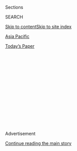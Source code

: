 <div id="app">

<div>

<div>

<div>

<div class="NYTAppHideMasthead css-1q2w90k e1suatyy0">

<div class="section css-ui9rw0 e1suatyy2">

<div class="css-eph4ug er09x8g0">

<div class="css-6n7j50">

</div>

<span class="css-1dv1kvn">Sections</span>

<div class="css-10488qs">

<span class="css-1dv1kvn">SEARCH</span>

</div>

[Skip to content](#site-content)[Skip to site index](#site-index)

</div>

<div id="masthead-section-label" class="css-1wr3we4 eaxe0e00">

[Asia
Pacific](https://www.nytimes.com/section/world/asia)

</div>

<div class="css-10698na e1huz5gh0">

</div>

</div>

<div id="masthead-bar-one" class="section hasLinks css-15hmgas e1csuq9d3">

<div class="css-uqyvli e1csuq9d0">

</div>

<div class="css-1uqjmks e1csuq9d1">

</div>

<div class="css-9e9ivx">

[](https://myaccount.nytimes.com/auth/login?response_type=cookie&client_id=vi)

</div>

<div class="css-1bvtpon e1csuq9d2">

[Today’s
Paper](https://www.nytimes.com/section/todayspaper)

</div>

</div>

</div>

</div>

<div data-aria-hidden="false">

<div id="site-content" data-role="main">

<div>

<div class="css-1aor85t" style="opacity:0.000000001;z-index:-1;visibility:hidden">

<div class="css-1hqnpie">

<div class="css-epjblv">

<span class="css-17xtcya">[Asia
Pacific](/section/world/asia)</span><span class="css-x15j1o">|</span><span class="css-fwqvlz">North
Korea Launch Could Be Test of New Attack Strategy, Japan Analysts
Say</span>

</div>

<div class="css-k008qs">

<div class="css-1iwv8en">

<span class="css-18z7m18"></span>

<div>

</div>

</div>

<span class="css-1n6z4y">https://nyti.ms/2mvA4Qb</span>

<div class="css-1705lsu">

<div class="css-4xjgmj">

<div class="css-4skfbu" data-role="toolbar" data-aria-label="Social Media Share buttons, Save button, and Comments Panel with current comment count" data-testid="share-tools">

  - 
  - 
  - 
  - 
    
    <div class="css-6n7j50">
    
    </div>

  - 

</div>

</div>

</div>

</div>

</div>

</div>

<div class="css-13pd83m">

</div>

<div id="top-wrapper" class="css-1sy8kpn">

<div id="top-slug" class="css-l9onyx">

Advertisement

</div>

[Continue reading the main
story](#after-top)

<div class="ad top-wrapper" style="text-align:center;height:100%;display:block;min-height:250px">

<div id="top" class="place-ad" data-position="top" data-size-key="top">

</div>

</div>

<div id="after-top">

</div>

</div>

<div id="sponsor-wrapper" class="css-1hyfx7x">

<div id="sponsor-slug" class="css-19vbshk">

Supported by

</div>

[Continue reading the main
story](#after-sponsor)

<div id="sponsor" class="ad sponsor-wrapper" style="text-align:center;height:100%;display:block">

</div>

<div id="after-sponsor">

</div>

</div>

<div class="css-1vkm6nb ehdk2mb0">

# North Korea Launch Could Be Test of New Attack Strategy, Japan Analysts Say

</div>

<div class="css-79elbk" data-testid="photoviewer-wrapper">

<div class="css-z3e15g" data-testid="photoviewer-wrapper-hidden">

</div>

<div class="css-1a48zt4 ehw59r15" data-testid="photoviewer-children">

![<span class="css-16f3y1r e13ogyst0" data-aria-hidden="true">A Japanese
soldier with an antimissile battery in Tokyo on Monday. Missile launches
by North Korea on Monday “clearly represent a new threat,” Prime
Minister Shinzo Abe
said.</span><span class="css-cnj6d5 e1z0qqy90" itemprop="copyrightHolder"><span class="css-1ly73wi e1tej78p0">Credit...</span><span><span>Kim
Kyung-Hoon/Reuters</span></span></span>](https://static01.nyt.com/images/2017/03/07/business/07nkorea-1/07nkorea-1-articleInline.jpg?quality=75&auto=webp&disable=upscale)

</div>

</div>

<div class="css-xt80pu e12qa4dv0">

<div class="css-18e8msd">

<div class="css-vp77d3 epjyd6m0">

<div class="css-1baulvz">

By [<span class="css-1baulvz last-byline" itemprop="name">Motoko
Rich</span>](http://www.nytimes.com/by/motoko-rich)

</div>

</div>

  - March 6,
    2017

  - 
    
    <div class="css-4xjgmj">
    
    <div class="css-d8bdto" data-role="toolbar" data-aria-label="Social Media Share buttons, Save button, and Comments Panel with current comment count" data-testid="share-tools">
    
      - 
      - 
      - 
      - 
        
        <div class="css-6n7j50">
        
        </div>
    
      - 
    
    </div>
    
    </div>

</div>

</div>

<div class="section meteredContent css-1r7ky0e" name="articleBody" itemprop="articleBody">

<div class="css-1fanzo5 StoryBodyCompanionColumn">

<div class="css-53u6y8">

TOKYO — The apparent success of [four simultaneous missile
launchings](https://www.nytimes.com/2017/03/05/world/north-korea-ballistic-missiles.html?hp&action=click&pgtype=Homepage&clickSource=story-heading&module=second-column-region&region=top-news&WT.nav=top-news&_r=0)
by North Korea on Monday raised new alarms about the threat to its
neighbors and its progress toward developing an ability to overcome
their ballistic missile defense systems, including those that have yet
to be deployed.

According to the South Korean military, [North
Korea](http://topics.nytimes.com/top/news/international/countriesandterritories/northkorea/index.html?inline=nyt-geo)
launched four ballistic missiles from its long-range rocket launch site
on Monday morning.

In Japan, analysts said the launches suggested that North Korea could
pose a more serious threat than indicated by previous tests.

Indeed, North Korea said on Tuesday that the tests were conducted by
units “tasked to strike the bases of the U.S. imperialist aggressor
forces in Japan in contingency.”

</div>

</div>

<div class="css-1fanzo5 StoryBodyCompanionColumn">

<div class="css-53u6y8">

“That would mean a lot in terms of the defense of Tokyo, because North
Korea might have been conducting a simulation of a ‘saturation attack’
in which they launch a number of missiles simultaneously in order to
saturate the missile defense that Japan has,” said Narushige Michishita,
director of the Security and International Studies Program at the
National Graduate Institute for Policy Studies in Tokyo. “It would be
difficult for Japan to shoot down four missiles all at the same time
because of our limited missile defense.”

The North’s Korean Central News Agency said Tuesday that the launches
were timed to counter a joint United States-South Korean military
exercise. The missile tests came [three weeks after North Korea tested a
missile](https://www.nytimes.com/2017/02/11/world/asia/north-korea-missile-test-trump.html)
during a visit to the United States by Japan’s prime minister, Shinzo
Abe, to meet with President Trump.

Japan’s Coast Guard sent out navigation warnings and stepped up air and
sea patrols on Monday after three of the missiles landed within the
country’s so-called exclusive economic zone, where fishing and cargo
ships are active. The fourth landed outside it, though nearby.

This was not the first time that North Korean test missiles have fallen
within that zone. In both August and September of last year, missiles
came within 125 and 155 miles of the Japanese coastline. Monday’s
missiles landed about 185 to 220 miles west of Akita Prefecture, on the
northern coast of the main island, Honshu. The September launches
involved three missiles fired simultaneously, but this time North Korea
set off four missiles at once, all of which seemed to land successfully.

During a parliamentary committee session Monday morning, Mr. Abe said
that the launches “clearly represent a new threat from North Korea.”

</div>

</div>

<div class="css-1fanzo5 StoryBodyCompanionColumn">

<div class="css-53u6y8">

Japan and the United States requested an emergency meeting of the United
Nations Security Council to discuss the launches, most likely for
Wednesday.

The missiles took off from Tongchang-ri, in northwestern North Korea,
and flew an average of 620 miles before falling into the sea between
North Korea and Japan, said Noh Jae-chon, a South Korean military
spokesman. The type of missile fired was not immediately clear, but Mr.
Noh said it was unlikely that they were intercontinental ballistic
missiles, which the North had recently threatened to test launch.

In South Korea, the launch prompted South Korean security officials to
call for the early deployment of the Terminal High-Altitude Area Defense
System, or Thaad, an advanced American antimissile system. China has
protested Thaad as a threat to its own nuclear deterrence because its
powerful radar would be able to track Chinese missile launches.

Mr. Michishita, of the National Graduate Institute for Policy Studies,
said the missile launches could accelerate a discussion within the
Japanese government about whether Japan should acquire more missile
defense systems, including Thaad. In January, Japan’s defense minister,
Tomomi Inada, visited a United States Air Force base on Guam for a
briefing on Thaad.

After North Korea’s missile test last month, Japan’s governing Liberal
Democratic Party formed a committee to discuss the country’s ballistic
missile defenses, and it plans to debate various options, including
Thaad, early warning satellites and other defense systems that could
intercept incoming missiles.

North Korea’s provocations could also embolden Mr. Abe in his campaign
to raise military spending. “This can be used by the government as a
pretty credible reason why we have to spend more on defense at the
expense of other budget items,” including social welfare programs, Mr.
Michishita said.

The Mainichi Shimbun newspaper reported in its evening edition that
residents in Akita Prefecture, which sits closest to where the missiles
landed in the Sea of Japan on Monday, were concerned by the increasing
frequency of the tests.

</div>

</div>

<div class="css-1fanzo5 StoryBodyCompanionColumn">

<div class="css-53u6y8">

Kazuhiro Asai, director of the Kitaura branch of the Fishermen’s
Cooperative of Akita Prefecture, told The Mainichi Shimbun that members
of the group were frightened by the launches.

According to the Korean Central News Agency, North Korea’s leader, Kim
Jong-un, inspected the weekend missile tests. Mr. Kim was quoted as
saying, “the four ballistic rockets launched simultaneously are so
accurate that they look like acrobatic flying corps in formation.”

</div>

</div>

</div>

<div>

</div>

<div>

</div>

<div>

</div>

<div>

<div id="bottom-wrapper" class="css-1ede5it">

<div id="bottom-slug" class="css-l9onyx">

Advertisement

</div>

[Continue reading the main
story](#after-bottom)

<div id="bottom" class="ad bottom-wrapper" style="text-align:center;height:100%;display:block;min-height:90px">

</div>

<div id="after-bottom">

</div>

</div>

</div>

</div>

</div>

## Site Index

<div>

</div>

## Site Information Navigation

  - [© <span>2020</span> <span>The New York Times
    Company</span>](https://help.nytimes.com/hc/en-us/articles/115014792127-Copyright-notice)

<!-- end list -->

  - [NYTCo](https://www.nytco.com/)
  - [Contact
    Us](https://help.nytimes.com/hc/en-us/articles/115015385887-Contact-Us)
  - [Work with us](https://www.nytco.com/careers/)
  - [Advertise](https://nytmediakit.com/)
  - [T Brand Studio](http://www.tbrandstudio.com/)
  - [Your Ad
    Choices](https://www.nytimes.com/privacy/cookie-policy#how-do-i-manage-trackers)
  - [Privacy](https://www.nytimes.com/privacy)
  - [Terms of
    Service](https://help.nytimes.com/hc/en-us/articles/115014893428-Terms-of-service)
  - [Terms of
    Sale](https://help.nytimes.com/hc/en-us/articles/115014893968-Terms-of-sale)
  - [Site
    Map](https://spiderbites.nytimes.com)
  - [Help](https://help.nytimes.com/hc/en-us)
  - [Subscriptions](https://www.nytimes.com/subscription?campaignId=37WXW)

</div>

</div>

</div>

</div>
